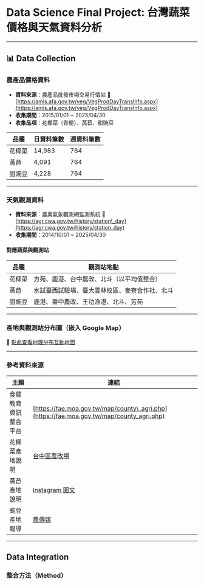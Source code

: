 # Data Science Final Project: 台灣蔬菜價格與天氣資料分析
---

## 📊 Data Collection

### 農產品價格資料

* **資料來源**：農產品批發市場交易行情站
  🔗 [https://amis.afa.gov.tw/veg/VegProdDayTransInfo.aspx](https://amis.afa.gov.tw/veg/VegProdDayTransInfo.aspx)
* **收集期間**：2015/01/01 \~ 2025/04/30
* **收集品項**：花椰菜（青梗）、萵苣、甜豌豆

| 品種  | 日資料筆數  | 週資料筆數 |
| --- | ------ | ----- |
| 花椰菜 | 14,983 | 764   |
| 萵苣  | 4,091  | 764   |
| 甜豌豆 | 4,228  | 764   |

---

### 天氣觀測資料

* **資料來源**：農業氣象觀測網監測系統
  🔗 [https://agr.cwa.gov.tw/history/station\_day](https://agr.cwa.gov.tw/history/station_day)
* **收集期間**：2014/10/01 \~ 2025/04/30

#### 對應蔬菜與觀測站

| 品種  | 觀測站地點                   |
| --- | ----------------------- |
| 花椰菜 | 方苑、鹿港、台中農改、北斗（以平均值整合）   |
| 萵苣  | 水試臺西試驗場、臺大雲林校區、麥寮合作社、北斗 |
| 甜豌豆 | 鹿港、臺中農改、王功漁港、北斗、芳苑      |

---

### 產地與觀測站分布圖（嵌入 Google Map）

📍 [點此查看地理分布互動地圖](https://www.google.com/maps/d/u/0/edit?mid=1ReIEOk9rDv4Jogp6OP7GNVv825XCBh0&usp=sharing)

---

### 參考資料來源

| 主題         | 連結                                                                                        |
| ---------- | ----------------------------------------------------------------------------------------- |
| 食農教育資訊整合平台 | [https://fae.moa.gov.tw/map/county\_agri.php](https://fae.moa.gov.tw/map/county_agri.php) |
| 花椰菜產地說明    | [台中區農改場](https://www.tcdares.gov.tw/theme_data.php?theme=news&sub_theme=event&id=13643)   |
| 萵苣產地說明     | [Instagram 圖文](https://www.instagram.com/p/CGkAWf1n_M4/)                                  |
| 豌豆產地報導     | [農傳媒](https://www.agriharvest.tw/archives/73963)                                          |

---

##  Data Integration

### 整合方法（Method）
